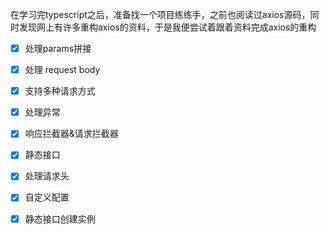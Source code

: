 在学习完typescript之后，准备找一个项目练练手，之前也阅读过axios源码，同时发现网上有许多重构axios的资料，于是我便尝试着跟着资料完成axios的重构
- [x] 处理params拼接

- [x] 处理 request body

- [x] 支持多种请求方式

- [x] 处理异常

- [x] 响应拦截器&请求拦截器

- [x] 静态接口

- [x] 处理请求头

- [x] 自定义配置

- [x] 静态接口创建实例

  
